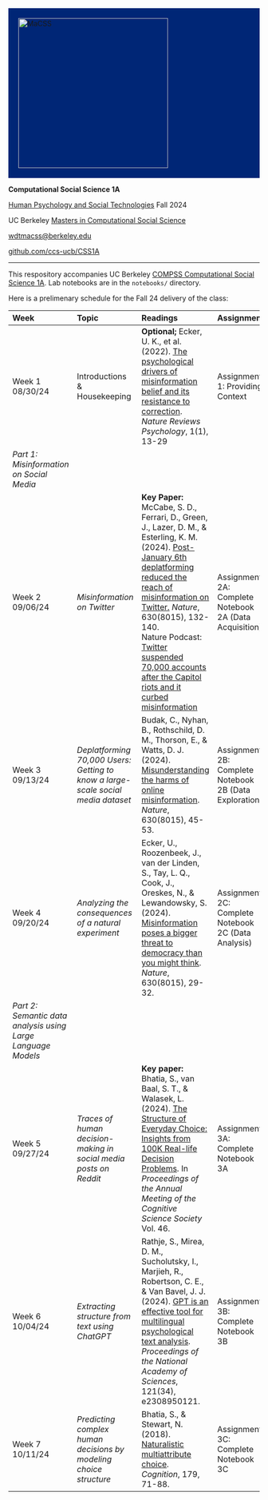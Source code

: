 <div style="background-color: #002676; padding: 20px;">
<img src="https://macss.berkeley.edu/wp-content/uploads/2023/09/UCBMaCSS_Logo_2Color_Reverse_TaglineB.png" alt="MaCSS" width="300">
</div>

**Computational Social Science 1A**

[Human Psychology and Social Technologies](https://classes.berkeley.edu/content/2024-fall-compss-214a-001-lec-001) Fall 2024

UC Berkeley [Masters in Computational Social Science](https://macss.berkeley.edu/about/)

[wdtmacss@berkeley.edu](mailto:wdtmacss@berkeley.edu)

[github.com/ccs-ucb/CSS1A](https://github.com/ccs-ucb/CSS1A)

---

This respository accompanies UC Berkeley [COMPSS Computational Social Science 1A](https://classes.berkeley.edu/content/2024-fall-compss-214a-001-lec-001). Lab notebooks are in the `notebooks/` directory.  

Here is a prelimenary schedule for the Fall 24 delivery of the class:

| Week | Topic | Readings | Assignment |
| :---- | :---- | :---- | :---- |
| Week 1  08/30/24 | Introductions & Housekeeping | **Optional;** Ecker, U. K., et al. (2022). [The psychological drivers of misinformation belief and its resistance to correction](https://www.nature.com/articles/s44159-021-00006-y). *Nature Reviews Psychology*, 1(1), 13-29 | Assignment 1:  Providing Context |
| *Part 1: Misinformation on Social Media*  |  |  |  |
| Week 2 09/06/24 | *Misinformation on Twitter* | **Key Paper:** McCabe, S. D., Ferrari, D., Green, J., Lazer, D. M., & Esterling, K. M. (2024). [Post-January 6th deplatforming reduced the reach of misinformation on Twitter.](https://www.nature.com/articles/s41586-024-07524-8) *Nature*, 630(8015), 132-140.<br> Nature Podcast: [Twitter suspended 70,000 accounts after the Capitol riots and it curbed misinformation](https://youtu.be/Ng-cy1ynqBA) | Assignment 2A: Complete Notebook 2A (Data Acquisition) |
| Week 3 09/13/24 | *Deplatforming 70,000 Users: Getting to know a  large-scale social media dataset* | Budak, C., Nyhan, B., Rothschild, D. M., Thorson, E., & Watts, D. J. (2024). [Misunderstanding the harms of online misinformation](https://www.nature.com/articles/s41586-024-07417-w). *Nature*, 630(8015), 45-53. | Assignment 2B: Complete Notebook 2B (Data Exploration)  |
| Week 4 09/20/24 | *Analyzing the consequences of a natural experiment* | Ecker, U., Roozenbeek, J., van der Linden, S., Tay, L. Q., Cook, J., Oreskes, N., & Lewandowsky, S. (2024). [Misinformation poses a bigger threat to democracy than you might think](https://www.nature.com/articles/d41586-024-01587-3). *Nature*, 630(8015), 29-32. | Assignment 2C: Complete Notebook 2C (Data Analysis) |
| *Part 2: Semantic data analysis using Large Language Models* |  |  |  |
| Week 5 09/27/24 | *Traces of human decision-making in social media posts on Reddit* | **Key paper:** Bhatia, S., van Baal, S. T., & Walasek, L. (2024). [The Structure of Everyday Choice: Insights from 100K Real-life Decision Problems](https://osf.io/preprints/psyarxiv/hzv7c). In *Proceedings of the Annual Meeting of the Cognitive Science Society* Vol. 46\. | Assignment 3A: Complete Notebook 3A  |
| Week 6 10/04/24 | *Extracting structure from text using ChatGPT* | Rathje, S., Mirea, D. M., Sucholutsky, I., Marjieh, R., Robertson, C. E., & Van Bavel, J. J. (2024). [GPT is an effective tool for multilingual psychological text analysis](https://www.pnas.org/doi/10.1073/pnas.2308950121). *Proceedings of the National Academy of Sciences*, 121(34), e2308950121. | Assignment 3B: Complete Notebook 3B   |
| Week 7 10/11/24 | *Predicting complex human decisions by modeling choice structure*  | Bhatia, S., & Stewart, N. (2018). [Naturalistic multiattribute choice](https://doi.org/10.1016/j.cognition.2018.05.025). *Cognition*, 179, 71-88.  | Assignment 3C: Complete Notebook 3C   |